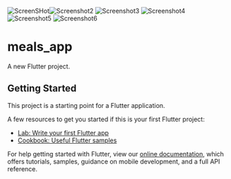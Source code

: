 
![ScreenSHot](https://user-images.githubusercontent.com/63159671/110581819-3dae3480-8191-11eb-93e8-9f55e6947e10.jpeg)![Screenshot2](https://user-images.githubusercontent.com/63159671/110581944-73531d80-8191-11eb-857a-9ac1cd065b76.jpeg)
![Screenshot3](https://user-images.githubusercontent.com/63159671/110582142-bdd49a00-8191-11eb-9fdc-159dcb861fef.jpeg)
![Screenshot4](https://user-images.githubusercontent.com/63159671/110582188-d5ac1e00-8191-11eb-863f-20381cf17dc5.jpeg)
![Screenshot5](https://user-images.githubusercontent.com/63159671/110582235-ea88b180-8191-11eb-85ab-69121d2645e3.jpeg)
![Screenshot6](https://user-images.githubusercontent.com/63159671/110582263-f8d6cd80-8191-11eb-8cdf-c94aa0cac3a0.jpeg)


# meals_app

A new Flutter project.

## Getting Started

This project is a starting point for a Flutter application.

A few resources to get you started if this is your first Flutter project:

- [Lab: Write your first Flutter app](https://flutter.dev/docs/get-started/codelab)
- [Cookbook: Useful Flutter samples](https://flutter.dev/docs/cookbook)

For help getting started with Flutter, view our
[online documentation](https://flutter.dev/docs), which offers tutorials,
samples, guidance on mobile development, and a full API reference.
